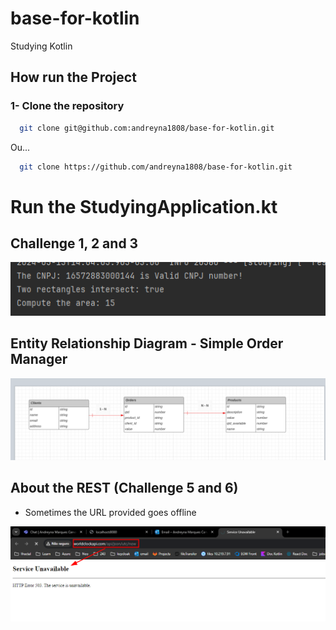 # base-for-kotlin
Studying Kotlin


## How run the Project

### 1- Clone the repository

```bash
  git clone git@github.com:andreyna1808/base-for-kotlin.git
```

Ou...

```bash
  git clone https://github.com/andreyna1808/base-for-kotlin.git
```

# Run the StudyingApplication.kt 


## Challenge 1, 2 and 3

<img src="src/main/resources/static/results-challenges.png" alt="Data about the challenge">

## Entity Relationship Diagram - Simple Order Manager

<img src="src/main/resources/static/Diagram-Simple-Order.png" alt="Data about the challenge">

## About the REST (Challenge 5 and 6)

- Sometimes the URL provided goes offline 

<img src="src/main/resources/static/URL.png" alt="Data about the challenge">

